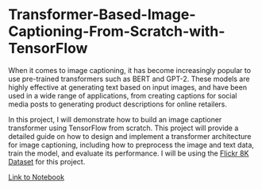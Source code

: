 # Transformer-Based-Image-Captioning-From-Scratch-with-TensorFlow

When it comes to image captioning, it has become increasingly popular to use pre-trained transformers such as BERT and GPT-2. These models are highly effective at generating text based on input images, and have been used in a wide range of applications, from creating captions for social media posts to generating product descriptions for online retailers.

In this project, I will demonstrate how to build an image captioner transformer using TensorFlow from scratch. This project will provide a detailed guide on how to design and implement a transformer architecture for image captioning, including how to preprocess the image and text data, train the model, and evaluate its performance. I will be using the [Flickr 8K Dataset](https://www.kaggle.com/datasets/adityajn105/flickr8k) for this project.

[Link to Notebook](https://github.com/danplotkin/Transformer-based-Image-Captioning-From-Scratch-with-TensorFlow/blob/main/Image%20Captioning.ipynb)
